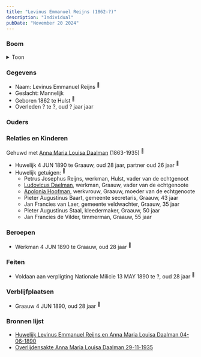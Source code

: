 ```yaml
---
title: "Levinus Emmanuel Reijns (1862-?)"
description: "Individual"
pubDate: "November 20 2024"
---
```


### Boom
<details><summary>Toon</summary>

![test](https://www.plantuml.com/plantuml/svg/XT9DJm8n40RWUt_5H0wUI1PM3102Y2wYGIH-NSdixWYLVf1ELq88_zq26-IajwPz-ywJfdtsw7oXbU2bD2jqg275R3btjZ3vhLNMWNTeE1oHyM8XSu9CkapHSKrwvJUWIQVa-BZ5dXnPlrcHE6lD53B3LW30mBgStDj2Paj3p9sEHccwNOZ5JeXBc1v6iH37AnTZ-fQcO4YqHbEGWXUINuOl01aUegWUD-5KKKdYOMCu27Esdv9KleDEEyLqCqkjzuhQNQWrh-imAXJximWl2wLcQF9PvYnpQeChP7lGsvDAnuqn24_e9CBO5f8HxX1LC9qazHP0PJX8uYJ-Gr2Fu3MPxY4nt3l4Ols_93HFdZ-WreeRC49qYdIGbR1EUqrvBiqy1A_WyNqIkblHGJMCegXPWugIyuNVa59s7MGxKRvRjLecHCd_tH1zCddu63y0)
</details>

### Gegevens
- Naam: Levinus Emmanuel Reijns <sup><a href="../s00396/" style="text-decoration:none" title="Huwelijk Levinus Emmanuel Reijns en Anna Maria Louisa Daalman 04-06-1890">:link:</a></sup>
- Geslacht: Mannelijk
- Geboren 1862 te Hulst <sup><a href="../s00396/" style="text-decoration:none" title="Huwelijk Levinus Emmanuel Reijns en Anna Maria Louisa Daalman 04-06-1890">:link:</a></sup>
- Overleden ? te ?, oud ? jaar jaar 

### Ouders

### Relaties en Kinderen

Gehuwd met [Anna Maria Louisa Daalman](../i00229/) (1863-1935) <sup><a href="../s00396/" style="text-decoration:none" title="Huwelijk Levinus Emmanuel Reijns en Anna Maria Louisa Daalman 04-06-1890">:link:</a></sup>
- Huwelijk 4 JUN 1890 te Graauw, oud 28 jaar, partner oud 26 jaar <sup><a href="../s00396/" style="text-decoration:none" title="Huwelijk Levinus Emmanuel Reijns en Anna Maria Louisa Daalman 04-06-1890">:link:</a></sup>
- Huwelijk getuigen:  <sup><a href="../s00396/" style="text-decoration:none" title="Huwelijk Levinus Emmanuel Reijns en Anna Maria Louisa Daalman 04-06-1890">:link:</a></sup>
  - Petrus Josephus Reijns, werkman, Hulst, vader van de echtgenoot
  - [Ludovicus Daelman](../i00029/), werkman, Graauw, vader van de echtgenoote
  - [Apolonia Hoofman](../i00028/), werkvrouw, Graauw, moeder van de echtgenoote
  - Pieter Augustinus Baart, gemeente secretaris, Graauw, 43 jaar
  - Jan Francies van Laer, gemeente veldwachter, Graauw, 35 jaar
  - Pieter Augustinus Staal, kleedermaker, Graauw, 50 jaar
  - Jan Francies de Vilder, timmerman, Graauw, 55 jaar

### Beroepen
- Werkman 4 JUN 1890 te Graauw, oud 28 jaar <sup><a href="../s00396/" style="text-decoration:none" title="Huwelijk Levinus Emmanuel Reijns en Anna Maria Louisa Daalman 04-06-1890">:link:</a></sup>

### Feiten
- Voldaan aan verpligting Nationale Milicie 13 MAY 1890 te ?, oud 28 jaar <sup><a href="../s00396/" style="text-decoration:none" title="Huwelijk Levinus Emmanuel Reijns en Anna Maria Louisa Daalman 04-06-1890">:link:</a></sup>

### Verblijfplaatsen
- Graauw  4 JUN 1890, oud 28 jaar  <sup><a href="../s00396/" style="text-decoration:none" title="Huwelijk Levinus Emmanuel Reijns en Anna Maria Louisa Daalman 04-06-1890">:link:</a></sup>

### Bronnen lijst
- [Huwelijk Levinus Emmanuel Reijns en Anna Maria Louisa Daalman 04-06-1890](../s00396/)
- [Overlijdensakte Anna Maria Louisa Daalman 29-11-1935](../s00408/)